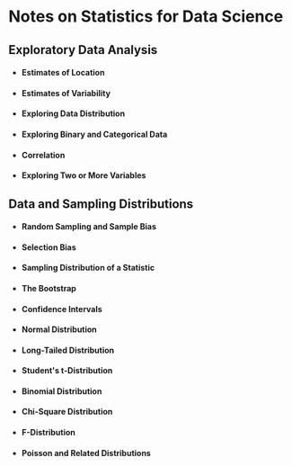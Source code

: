 # Notes on Statistics for Data Science

## Exploratory Data Analysis
- #### Estimates of Location
- #### Estimates of Variability
- #### Exploring Data Distribution
- #### Exploring Binary and Categorical Data
- #### Correlation
- #### Exploring Two or More Variables

## Data and Sampling Distributions
- #### Random Sampling and Sample Bias
- #### Selection Bias
- #### Sampling Distribution of a Statistic
- #### The Bootstrap
- #### Confidence Intervals
- #### Normal Distribution
- #### Long-Tailed Distribution
- #### Student's t-Distribution
- #### Binomial Distribution
- #### Chi-Square Distribution
- #### F-Distribution
- #### Poisson and Related Distributions



